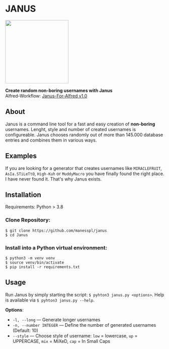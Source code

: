 # JANUS
<img src="https://user-images.githubusercontent.com/86777463/180721589-1603bfe7-da7b-4366-add3-7928ad7b6898.png" width="200" height="200">

**Create random non-boring usernames with Janus**<br>
Alfred-Workflow: [Janus-For-Alfred v1.0](https://github.com/manesspl/janus-for-alfred)

## About
Janus is a command line tool for a fast and easy creation of **non-boring** usernames. Lenght, style and number of created usernames is configureable.  Janus chooses randomly out of more than 145.000 database entries and combines them in various ways.

## Examples
If you are looking for a generator that creates usernames like `MIRACLEFRUIT`, `AsIa.STiLeTtO`, `High-Kuh` or `MuddyMacro` you have finally found the right place. I have never found it. That's why Janus exists.

## Installation
Requirements: Python > 3.8

### Clone Repository:

```
$ git clone https://github.com/manesspl/janus
$ cd Janus
```

### Install into a Python virtual environment:

    $ python3 -m venv venv
    $ source venv/bin/activate
    $ pip install -r requirements.txt

## Usage

Run Janus by simply starting the script: `$ pyhton3 janus.py <options>`. Help is available via `$ pyhton3 janus.py --help`.

**Options**:<br>
- ```-l, --long``` — Generate longer usernames<br>
- ```-n, --number INTEGER``` — Define the number of generated usernames (Default: 10)<br>
- ```--style``` — Choose style of username: `low` = lowercase, `up` = UPPERCASE, `mix` = MiXeD, `cap` = In Small Caps<br>
